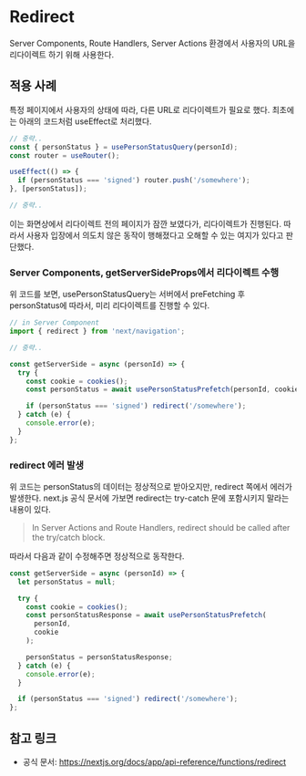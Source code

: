 # Redirect

Server Components, Route Handlers, Server Actions 환경에서 사용자의 URL을 리다이렉트 하기 위해 사용한다.

## 적용 사례

특정 페이지에서 사용자의 상태에 따라, 다른 URL로 리다이렉트가 필요로 했다. 최초에는 아래의 코드처럼 useEffect로 처리했다.

```ts
// 중략..
const { personStatus } = usePersonStatusQuery(personId);
const router = useRouter();

useEffect(() => {
  if (personStatus === 'signed') router.push('/somewhere');
}, [personStatus]);

// 중략..
```

이는 화면상에서 리다이렉트 전의 페이지가 잠깐 보였다가, 리다이렉트가 진행된다. 따라서 사용자 입장에서 의도치 않은 동작이 행해졌다고 오해할 수 있는 여지가 있다고 판단했다.

### Server Components, getServerSideProps에서 리다이렉트 수행

위 코드를 보면, usePersonStatusQuery는 서버에서 preFetching 후 personStatus에 따라서, 미리 리다이렉트를 진행할 수 있다.

```ts
// in Server Component
import { redirect } from 'next/navigation';

// 중략..

const getServerSide = async (personId) => {
  try {
    const cookie = cookies();
    const personStatus = await usePersonStatusPrefetch(personId, cookie);

    if (personStatus === 'signed') redirect('/somewhere');
  } catch (e) {
    console.error(e);
  }
};
```

### redirect 에러 발생

위 코드는 personStatus의 데이터는 정상적으로 받아오지만, redirect 쪽에서 에러가 발생한다. next.js 공식 문서에 가보면 redirect는 try-catch 문에 포함시키지 말라는 내용이 있다.

> In Server Actions and Route Handlers, redirect should be called after the try/catch block.

따라서 다음과 같이 수정해주면 정상적으로 동작한다.

```ts
const getServerSide = async (personId) => {
  let personStatus = null;

  try {
    const cookie = cookies();
    const personStatusResponse = await usePersonStatusPrefetch(
      personId,
      cookie
    );

    personStatus = personStatusResponse;
  } catch (e) {
    console.error(e);
  }

  if (personStatus === 'signed') redirect('/somewhere');
};
```

## 참고 링크

- 공식 문서: https://nextjs.org/docs/app/api-reference/functions/redirect
